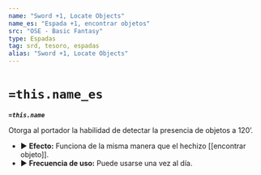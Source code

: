 ```yaml
---
name: "Sword +1, Locate Objects"
name_es: "Espada +1, encontrar objetos"
src: "OSE - Basic Fantasy"
type: Espadas
tag: srd, tesoro, espadas
alias: "Sword +1, Locate Objects"
---
```

# `=this.name_es` 

**_`=this.name`_**

Otorga al portador la habilidad de detectar la presencia de objetos a 120’. 
- ▶ **Efecto:** Funciona de la misma manera que el hechizo [[encontrar objeto]]. 
- ▶ **Frecuencia de uso:** Puede usarse una vez al día.
